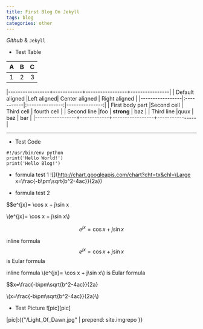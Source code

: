 ```yaml
---
title: First Blog On Jekyll
tags: blog
categories: other
---
```



*Github* & `Jekyll`

- Test Table

|   A   |   B   |   C   |
| ----- |:-----:| -----:|
|   1   |   2   |   3   |


|-----------------+------------+-----------------+----------------|
| Default aligned |Left aligned| Center aligned  | Right aligned  |
|-----------------|:-----------|:---------------:|---------------:|
| First body part |Second cell | Third cell      | fourth cell    |
| Second line     |foo         | **strong**      | baz            |
| Third line      |quux        | baz             | bar            |
|-----------------+------------+-----------------+----------------|


* * *
- Test Code
```
#!/usr/bin/env python
print('Hello World!')
print('Hello Blog!')
```

- formula test 1
![](http://chart.googleapis.com/chart?cht=tx&chl=\Large x=\frac{-b\pm\sqrt{b^2-4ac}}{2a})

- formula test 2

$$e^{jx}= \cos x + j\sin x


\\(e^{jx}= \cos x + j\sin x\\)


$$e^{jx}= \cos x + j\sin x$$


inline formula $$e^{jx}= \cos x + j\sin x$$ is Eular formula



inline formula \\(e^{jx}= \cos x + j\sin x\\) is Eular formula


$$x=\frac{-b\pm\sqrt{b^2-4ac}}{2a}

\\(x=\frac{-b\pm\sqrt{b^2-4ac}}{2a}\\)


- Test Picture
![pic][pic]


[pic]:{{"/Light_Of_Dawn.jpg" | prepend: site.imgrepo }}


